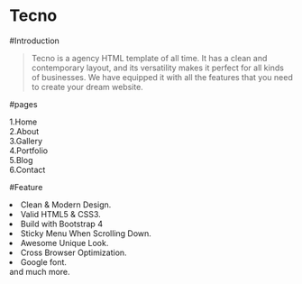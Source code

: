 # Tecno

#Introduction

>Tecno is a agency HTML template of all time. It has a clean and contemporary layout, and its versatility makes it perfect for all kinds of businesses. We have equipped it with all the features that you need to create your dream website.<br>

#pages

1.Home<br>
2.About<br>
3.Gallery<br>
4.Portfolio<br>
5.Blog<br>
6.Contact<br>

#Feature

<li>Clean & Modern Design.</li>
<li>Valid HTML5 & CSS3.</li>
<li>Build with Bootstrap 4</li>
<li>Sticky Menu When Scrolling Down.</li>
<li>Awesome Unique Look.</li>
<li>Cross Browser Optimization.</li>
<li>Google font.</li>
and much more.
